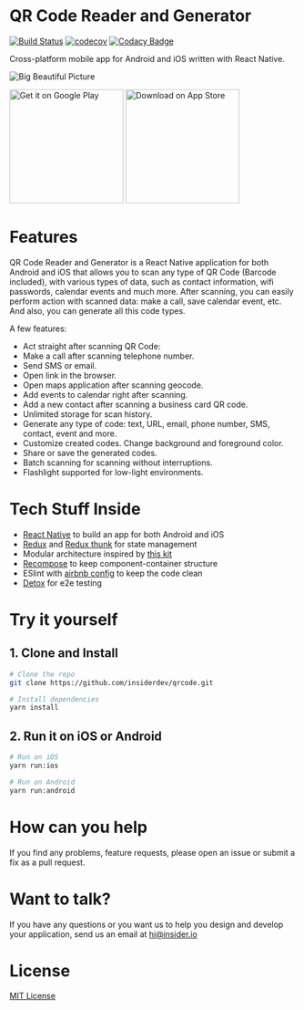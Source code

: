 # QR Code Reader and Generator

[![Build Status](https://app.bitrise.io/app/f1d145ef19337c8a/status.svg?token=1ixKk28nzlq9R_E-Pb5uXw&branch=master)](https://app.bitrise.io/app/f1d145ef19337c8a)
[![codecov](https://codecov.io/gh/insiderdev/qrcode/branch/master/graph/badge.svg)](https://codecov.io/gh/insiderdev/qrcode)
[![Codacy Badge](https://api.codacy.com/project/badge/Grade/498cd80cad28425dad44c1fbc63243a1)](https://www.codacy.com/app/sdgaykov/qrcode?utm_source=github.com&amp;utm_medium=referral&amp;utm_content=insiderdev/qrcode&amp;utm_campaign=Badge_Grade)

Cross-platform mobile app for Android and iOS written with React Native.

![Big Beautiful Picture](https://i.imgur.com/PKMCXY0.png)

<a target="_blank" href='https://play.google.com/store/apps/details?id=io.insider.apps.qr'><img width="200" alt='Get it on Google Play' src='https://play.google.com/intl/en_us/badges/images/generic/en_badge_web_generic.png'/></a>
<a target="_blank" href='https://itunes.apple.com/us/app/id1445350234'><img width="200" alt='Download on App Store' src='https://i.imgur.com/7IxtMV0.png'/></a>

# Features

QR Code Reader and Generator is a React Native application for both Android and iOS that allows you to scan any type of QR Code (Barcode included), with various types of data, such as contact information, wifi passwords, calendar events and much more. After scanning, you can easily perform action with scanned data: make a call, save calendar event, etc. And also, you can generate all this code types.

A few features:
- Act straight after scanning QR Code: 
- Make a call after scanning telephone number.
- Send SMS or email.
- Open link in the browser.
- Open maps application after scanning geocode.
- Add events to calendar right after scanning.
- Add a new contact after scanning a business card QR code.
- Unlimited storage for scan history.
- Generate any type of code: text, URL, email, phone number, SMS, contact, event and more.
- Customize created codes. Change background and foreground color.
- Share or save the generated codes.
- Batch scanning for scanning without interruptions.
- Flashlight supported for low-light environments.

# Tech Stuff Inside

- [React Native](https://facebook.github.io/react-native/) to build an app for both Android and iOS
- [Redux](https://redux.js.org/) and [Redux thunk](https://github.com/reduxjs/redux-thunk) for state management
- Modular architecture inspired by [this kit](https://github.com/futurice/pepperoni-app-kit)
- [Recompose](https://github.com/acdlite/recompose) to keep component-container structure
- ESlint with [airbnb config](https://github.com/airbnb/javascript) to keep the code clean
- [Detox](https://github.com/wix/Detox) for e2e testing

# Try it yourself

## 1. Clone and Install
```bash
# Clone the repo
git clone https://github.com/insiderdev/qrcode.git

# Install dependencies
yarn install
```

## 2. Run it on iOS or Android
```bash
# Run on iOS
yarn run:ios

# Run on Android
yarn run:android
```

# How can you help
If you find any problems, feature requests, please open an issue or submit a fix as a pull request.

# Want to talk?
If you have any questions or you want us to help you design and develop your application, send us an email at [hi@insider.io](mailto:hi@insider.io)

# License

[MIT License](LICENSE)

